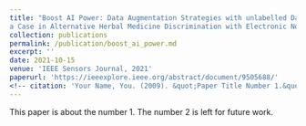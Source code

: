 ```yaml
---
title: "Boost AI Power: Data Augmentation Strategies with unlabelled Data and Conformal Prediction,
a Case in Alternative Herbal Medicine Discrimination with Electronic Nose"
collection: publications
permalink: /publication/boost_ai_power.md
excerpt: ''
date: 2021-10-15
venue: 'IEEE Sensors Journal, 2021'
paperurl: 'https://ieeexplore.ieee.org/abstract/document/9505688/'
<!-- citation: 'Your Name, You. (2009). &quot;Paper Title Number 1.&quot; <i>Journal 1</i>. 1(1).' -->
---
```

This paper is about the number 1. The number 2 is left for future work.

<!-- [Download paper here](http://academicpages.github.io/files/paper1.pdf) -->

<!-- Recommended citation: Your Name, You. (2009). "Paper Title Number 1." <i>Journal 1</i>. 1(1). -->
